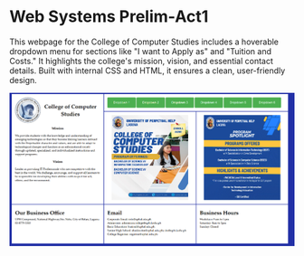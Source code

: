 # Web Systems Prelim-Act1

This webpage for the College of Computer Studies includes a hoverable dropdown menu for sections like "I want to Apply as" and "Tuition and Costs." It highlights the college's mission, vision, and essential contact details. Built with internal CSS and HTML, it ensures a clean, user-friendly design.

![image alt](https://github.com/Yuroki31/WebSystems_Prelim-Act1/blob/d498cd7e22eade1a74b05cf9a2d81d05ca1e36ca/scrnshot1.png)
